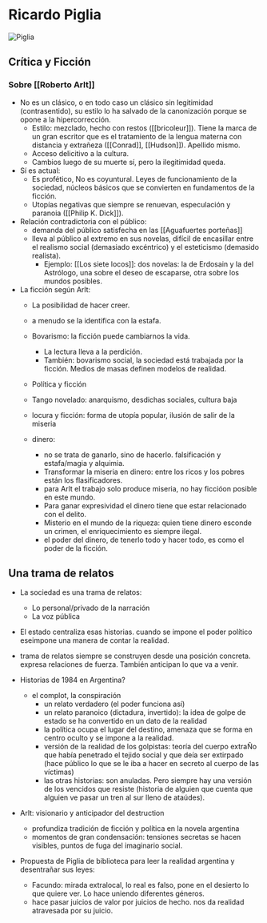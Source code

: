 # Ricardo Piglia

![Piglia](https://images.squarespace-cdn.com/content/v1/54ef4a93e4b01b969d320540/1490734236472-UZM9K3RA3RWEGSRUOPPZ/ke17ZwdGBToddI8pDm48kBIkQ6BpXxi_9dtfIasthhVZw-zPPgdn4jUwVcJE1ZvWQUxwkmyExglNqGp0IvTJZUJFbgE-7XRK3dMEBRBhUpzSaLj8w0YDPn2WHB8GJ_LztSXmqlyOsVSt0NebUuTxNFM_pkrYYVyX5hyB9gpLD9Y/image-asset.jpeg)

## Crítica y Ficción
### Sobre [[Roberto Arlt]]

- No es un clásico, o en todo caso un clásico sin legitimidad (contrasentido), su estilo lo ha salvado de la canonización porque se opone a la hipercorrección.
  - Estilo: mezclado, hecho con restos ([[bricoleur]]). Tiene la marca de un gran escritor que es el tratamiento de la lengua materna con distancia y extrañeza ([[Conrad]], [[Hudson]]). Apellido mismo.
  - Acceso delicitivo a la cultura.
  - Cambios luego de su muerte sí, pero la ilegitimidad queda.
- Sí es actual:
  - Es profético, No es coyuntural. Leyes de funcionamiento de la sociedad, núcleos básicos que se convierten en fundamentos de la ficción.
  - Utopías negativas que siempre se renuevan, especulación y paranoia ([[Philip K. Dick]]).
- Relación contradictoria con el público:
  - demanda del público satisfecha en las [[Aguafuertes porteñas]]
  - lleva al público al extremo en sus novelas, difícil de encasillar entre el realismo social (demasiado excéntrico) y el esteticismo (demasido realista).
    - Ejemplo: [[Los siete locos]]: dos novelas: la de Erdosain y la del Astrólogo, una sobre el deseo de escaparse, otra sobre los mundos posibles.
- La ficción según Arlt:
  - La posibilidad de hacer creer.
  - a menudo se la identifica con la estafa.
  - Bovarismo: la ficción puede cambiarnos la vida.
    - La lectura lleva a la perdición.
    - También: bovarismo social, la sociedad está trabajada por la ficción. Medios de masas definen modelos de realidad.
  - Política y ficción
  - Tango novelado: anarquismo, desdichas sociales, cultura baja
  - locura y ficción: forma de utopía popular, ilusión de salir de la miseria
    
  - dinero: 
      - no se trata de ganarlo, sino de hacerlo. falsificación y estafa/magia y alquimia. 
      - Transformar la miseria en dinero: entre los ricos y los pobres están los flasificadores.
      - para Arlt el trabajo solo produce miseria, no hay ficcióon posible en este mundo. 
      - Para ganar expresividad el dinero tiene que estar relacionado con el delito. 
       - Misterio en el mundo de la riqueza: quien tiene dinero esconde un crimen, el enriquecimiento es siempre ilegal.
       -  el poder del dinero, de tenerlo todo y hacer todo, es como el poder de la ficción.

## Una trama de relatos
- La sociedad es una trama de relatos:
  - Lo personal/privado de la narración
  - La voz pública
  
- El estado centraliza esas historias. cuando se impone el poder político eseimpone una manera de contar la realidad. 
- trama de relatos siempre se construyen desde una posición concreta. expresa relaciones de fuerza. También anticipan lo que va a venir.
- Historias de 1984 en Argentina?
  - el complot, la conspiración
    - un relato verdadero (el poder funciona así)
    - un relato paranoico (dictadura, invertido): la idea de golpe de estado se ha convertido en un dato de la realidad
    - la política ocupa el lugar del destino, amenaza que se forma en centro oculto y se impone a la realidad.
    - versión de la realidad de los golpistas: teoría del cuerpo extraÑo que había penetrado el tejido social y que deía ser extirpado (hace público lo que se le iba a hacer  en secreto al cuerpo de las víctimas)
    - las otras historias: son anuladas. Pero siempre hay una versión de los vencidos que resiste (historia de alguien que cuenta que alguien ve pasar un tren al sur lleno de ataúdes).
- Arlt: visionario y anticipador del destruction    
  - profundiza tradición de ficción y política en la novela argentina
  - momentos de gran condensación: tensiones secretas se hacen visibles, puntos de fuga del imaginario social.
- Propuesta de Piglia de biblioteca para leer la realidad argentina y desentrañar sus leyes:
  
  - Facundo: mirada extralocal, lo real es falso, pone en el desierto lo que quiere ver. Lo hace uniendo diferentes géneros.
  - hace pasar juicios de valor por juicios de hecho. nos da realidad atravesada por su juicio. 
     


[//begin]: # "Autogenerated link references for markdown compatibility"
[roberto-arlt]: roberto-arlt "Roberto Arlt"
[//end]: # "Autogenerated link references"